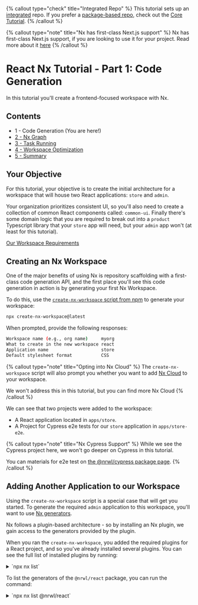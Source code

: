 {% callout type="check" title="Integrated Repo" %}
This tutorial sets up an [integrated](/concepts/integrated-vs-package-based) repo. If you prefer a [package-based repo](/concepts/integrated-vs-package-based), check out the [Core Tutorial](/getting-started/core-tutorial).
{% /callout %}

{% callout type="note" title="Nx has first-class Next.js support" %}
Nx has first-class Next.js support, if you are looking to use it for your project. Read more about it [here](/packages/next)
{% /callout %}

# React Nx Tutorial - Part 1: Code Generation

In this tutorial you'll create a frontend-focused workspace with Nx.

## Contents

- 1 - Code Generation (You are here!)
- [2 - Nx Graph](/shared/react-tutorial/2-nx-graph)
- [3 - Task Running](/shared/react-tutorial/3-task-running)
- [4 - Workspace Optimization](/shared/react-tutorial/4-workspace-optimization)
- [5 - Summary](/shared/react-tutorial/5-summary)

## Your Objective

For this tutorial, your objective is to create the initial architecture for a workspace that will house two React applications: `store` and `admin`.

Your organization prioritizes consistent UI, so you'll also need to create a collection of common React components called: `common-ui`. Finally there's some domain logic that you are required to break out into a `product` Typescript library that your `store` app will need, but your `admin` app won't (at least for this tutorial).

[Our Workspace Requirements](/shared/react-tutorial/requirements-diagram.png)

## Creating an Nx Workspace

One of the major benefits of using Nx is repository scaffolding with a first-class code generation API, and the first place you'll see this code generation in action is by generating your first Nx Workspace.

To do this, use the [`create-nx-workspace` script from npm](https://www.npmjs.com/package/create-nx-workspace) to generate your workspace:

```bash
npx create-nx-workspace@latest
```

When prompted, provide the following responses:

```bash
Workspace name (e.g., org name)     myorg
What to create in the new workspace react
Application name                    store
Default stylesheet format           CSS
```

{% callout type="note" title="Opting into Nx Cloud" %}
The `create-nx-workspace` script will also prompt you whether you want to add [Nx Cloud](https://nx.app) to your workspace.

We won't address this in this tutorial, but you can find more Nx Cloud
{% /callout %}

We can see that two projects were added to the workspace:

- A React application located in `apps/store`.
- A Project for Cypress e2e tests for our `store` application in `apps/store-e2e`.

{% callout type="note" title="Nx Cypress Support" %}
While we see the Cypress project here, we won't go deeper on Cypress in this tutorial.

You can materials for e2e test on [the @nrwl/cypress package page](/packages/cypress).
{% /callout %}

## Adding Another Application to our Workspace

Using the `create-nx-workspace` script is a special case that will get you started. To generate the required `admin` application to this workspace, you'll want to use [Nx generators](/plugin-features/use-code-generators).

Nx follows a plugin-based architecture - so by installing an Nx plugin, we gain access to the generators provided by the plugin.

When you ran the `create-nx-workspace`, you added the required plugins for a React project, and so you've already installed several plugins. You can see the full list of installed plugins by running:

<details>
<summary>`npx nx list`</summary>

```bash
 >  NX   Local workspace plugins:

 > NX Installed plugins:

@nrwl/cypress (executors,generators)
@nrwl/jest (executors,generators)
@nrwl/js (executors,generators)
@nrwl/linter (executors,generators)
@nrwl/nx-cloud (generators)
@nrwl/react (executors,generators)
@nrwl/rollup (executors,generators)
@nrwl/storybook (executors,generators)
@nrwl/web (executors,generators)
@nrwl/webpack (executors,generators)
@nrwl/workspace (executors,generators)
nx (executors)

> NX Also available:

@nrwl/angular (executors,generators)
@nrwl/detox (executors,generators)
@nrwl/esbuild (executors,generators)
@nrwl/expo (executors,generators)
@nrwl/express (generators)
@nrwl/nest (generators)
@nrwl/next (executors,generators)
@nrwl/node (executors,generators)
@nrwl/nx-plugin (executors,generators)
@nrwl/react-native (executors,generators)

> NX Community plugins:

nx-plugins - Nx plugin integrations with ESBuild / Vite / Snowpack / Prisma, with derived ESBuild / nowpack / ... plugins.
@codebrew/nx-aws-cdk - An Nx plugin for aws cdk develop.
...
```

</details>

To list the generators of the `@nrwl/react` package, you can run the command:

<details>
<summary>`npx nx list @nrwl/react`</summary>

```bash

 >  NX   Capabilities in @nrwl/react:

   GENERATORS

   init : Initialize the `@nrwl/react` plugin.
   application : Create a React application.
   library : Create a React library.
   component : Create a React component.
   redux : Create a Redux slice for a project.
   storybook-configuration : Set up storybook for a React app or library.
   component-story : Generate storybook story for a React component.
   stories : Create stories/specs for all components declared in an app or library.
   component-cypress-spec : Create a Cypress spec for a UI component that has a story.
   hook : Create a hook.
   cypress-component-configuration : Setup Cypress component testing for a React project.
   component-test : Generate a Cypress component test for a React component.
   setup-tailwind : Set up Tailwind configuration for a project.

   EXECUTORS/BUILDERS

   module-federation-dev-server : Serve a host or remote application.
```

{% callout type="note" title="Nx Console" %}
The [Nx Console VsCode Plugin]() can also be used to give you a full filterable list of all generators you have currently installed.
{% /callout %}

Since we want to add another React application to our workspace, the `application` generator above looks most helpful.

{% callout type="note" title="Discovering Generator Options" %}
To see all options for the `application` generator, you can run the command:

<details>
<summary>`npx nx generate @nrwl/react:application --help`</summary>

```bash
>  NX   generate @nrwl/react:application [name] [options,...]

From: @nrwl/react (v14.8.3)
Name: application (aliases: app)

Create a React application for Nx.

Options:
--name The name of the application. [string]
--directory, -dir The directory of the new application. [string]
--style, -s The file extension to be used for style files. [string] [default: "css"]
--linter The tool to use for running lint checks. [string] [choices: "eslint", "tslint"] [default:
"eslint"]
--routing Generate application with routes. [boolean]
--skipFormat Skip formatting files. [boolean]
--skipWorkspaceJson Skip updating `workspace.json` with default options [boolean]
based on values provided to this app (e.g. babel,
style).
--unitTestRunner Test runner to use for unit tests. [string] [choices: "jest", "none"] [default:
"jest"]
--e2eTestRunner Test runner to use for end to end (E2E) tests. [string] [choices: "cypress", "none"] [default:
"cypress"]
--tags, -t Add tags to the application (used for linting). [string]
--pascalCaseFiles, -P Use pascal case component file name (e.g. [boolean]
`App.tsx`).
--classComponent, -C Use class components instead of functional [boolean]
component.
--js Generate JavaScript files rather than TypeScript [boolean]
files.
--globalCss Default is `false`. When `true`, the component is [boolean]
generated with `*.css`/`*.scss` instead of
`*.module.css`/`*.module.scss`.
--strict Creates an application with strict mode and strict [boolean] [default: true]
type checking.
--setParserOptionsProject Whether or not to configure the ESLint [boolean]
`parserOptions.project` option. We do not do this
by default for lint performance reasons.
--standaloneConfig Split the project configuration into [boolean]
`<projectRoot>/project.json` rather than including
it inside `workspace.json`.
--compiler The compiler to use. [string] [choices: "babel", "swc"] [default:
"babel"]
--skipDefaultProject Skip setting the project as the default project. [boolean]
When `false` (the default), the project is set as
the default project only if there is no default
project already set.

Examples:
nx g app myapp --directory=myorg Generate `apps/myorg/myapp` and `apps/myorg/myapp-e2e`
nx g app myapp --classComponent Use class components instead of functional components
nx g app myapp --routing Set up React Router

Find more information and examples at: https://nx.dev/packages/react/generators/application

```

</details>

Additionally, the [Nx Console VsCode Plugin]() provides a form for all generators that creates good discoverability for generator options as well.
{% /callout %}

Running generators uses the following syntax:

[Nx Generator Syntax)[/shared/react-tutorials/generator-syntax.png]

To run the generator and create our `admin` application, we can run the command:

<details>
<summary>`npx nx g @nrwl/react:app admin`</summary>

```bash
>  NX  Generating @nrwl/react:application

CREATE apps/admin/.babelrc
CREATE apps/admin/.browserslistrc
CREATE apps/admin/src/app/app.spec.tsx
CREATE apps/admin/src/app/nx-welcome.tsx
CREATE apps/admin/src/assets/.gitkeep
CREATE apps/admin/src/environments/environment.prod.ts
CREATE apps/admin/src/environments/environment.ts
CREATE apps/admin/src/favicon.ico
CREATE apps/admin/src/index.html
CREATE apps/admin/src/main.tsx
CREATE apps/admin/src/polyfills.ts
CREATE apps/admin/tsconfig.app.json
CREATE apps/admin/tsconfig.json
CREATE apps/admin/src/app/app.module.css
CREATE apps/admin/src/app/app.tsx
CREATE apps/admin/src/styles.css
CREATE apps/admin/project.json
CREATE apps/admin/.eslintrc.json
CREATE apps/admin-e2e/cypress.config.ts
CREATE apps/admin-e2e/src/e2e/app.cy.ts
CREATE apps/admin-e2e/src/fixtures/example.json
CREATE apps/admin-e2e/src/support/app.po.ts
CREATE apps/admin-e2e/src/support/commands.ts
CREATE apps/admin-e2e/src/support/e2e.ts
CREATE apps/admin-e2e/tsconfig.json
CREATE apps/admin-e2e/project.json
CREATE apps/admin-e2e/.eslintrc.json
CREATE apps/admin/jest.config.ts
CREATE apps/admin/tsconfig.spec.json

```

{% callout type="note" title="Dry Run" %}
Adding the option `--dry-run` to your `nx generate` command will allow you to preview in the terminal what the results of the generator would be, without actually running the generator.
{% /callout %}

</details>

## Generating Libraries

To create our `common-ui` and `product` libraries, we'll use the `@nrwl/react:lib` and `@nrwl/js:lib` generators respectively:

{% side-by-side %}

<details>
<summary>`npx nx g @nrwl/react:lib common-ui`</summary>
```bash

> NX Generating @nrwl/react:library

CREATE libs/common-ui/project.json
CREATE libs/common-ui/.eslintrc.json
CREATE libs/common-ui/.babelrc
CREATE libs/common-ui/README.md
CREATE libs/common-ui/src/index.ts
CREATE libs/common-ui/tsconfig.json
CREATE libs/common-ui/tsconfig.lib.json
UPDATE tsconfig.base.json
CREATE libs/common-ui/jest.config.ts
CREATE libs/common-ui/tsconfig.spec.json
CREATE libs/common-ui/src/lib/common-ui.module.css
CREATE libs/common-ui/src/lib/common-ui.spec.tsx
CREATE libs/common-ui/src/lib/common-ui.tsx

````
</details>

<details>
<summary>`npx nx g @nrwl/js:lib products`</summary>
```bash
>  NX  Generating @nrwl/js:library

CREATE libs/products/README.md
CREATE libs/products/package.json
CREATE libs/products/src/index.ts
CREATE libs/products/src/lib/products.spec.ts
CREATE libs/products/src/lib/products.ts
CREATE libs/products/tsconfig.json
CREATE libs/products/tsconfig.lib.json
CREATE libs/products/.babelrc
CREATE libs/products/project.json
UPDATE tsconfig.base.json
CREATE libs/products/.eslintrc.json
CREATE libs/products/jest.config.ts
CREATE libs/products/tsconfig.spec.json
````

{% callout type="note" title="Using JS Source Code Instead of TS" %}
By default, our generators create `.ts` files for your source code. To opt into `.js` files instead, the `--js` option can be added for most applicable generators. See the [`@nrwl/js:lib` generator](/packages/js/generators/library#js) for example.
{% /callout %}

</details>
{% /side-by-side %}

{% callout type="note" title="Differences Between Apps and Libs" %}
Note that we used `application` generators for our two apps, while we used `library` generators for our `products` and `common-ui` projects.

Both `application`s and `library`s are "projects" from the perspective of Nx.

Generally, `applications` are projects that are expected to be at the "top" of the dependency tree (no other projects should consume them) and are intended to be deployed to a web server once built.

While `library`s are generally intended to be consumed by `applications` and other `library`s.

Functionally the difference will be in the `targets` defined for each (see our later lesson: [3 - Tasks](/shared/react-tutorial/3-task-running)), and by default, `applications` will go in the `apps` directory while `library`s will go in the `libs` directory.
{% /callout %}

We should now be able to see all four required projects:

- `store` in `apps/store`
- `admin` in `apps/admin`
- `products` in `libs/products`
- `common-ui` in `libs/common-ui`

## What's Next

- Continue to [2: Project Graph](/shared/react-tutorial/2-nx-graph)

{% callout type="note" title="Advanced Code Generation With Nx" %}
The Nx Plugin API allows for ways to create your own generators that extend the code generators that we used in this lesson. This can be a great tool for promoting consistent architecture in your workspace and organization.
To learn more, checkout our [`@nrwl/nx-plugins` package documentation](/packages/nx-plugin#generator).
{% /callout %}
